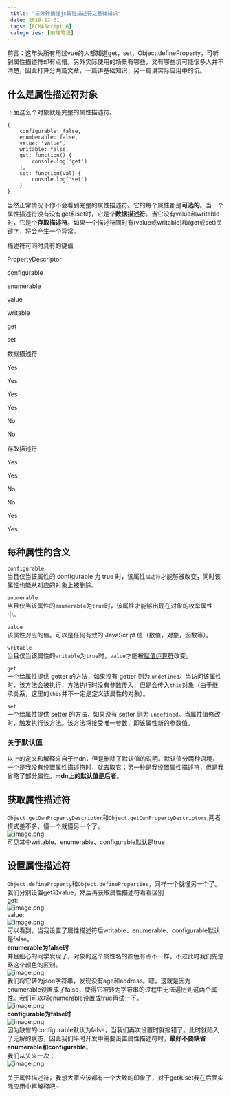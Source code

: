 ```yaml
---
 title: "三分钟搞懂js属性描述符之基础知识"
 date: 2019-12-31
 tags: [ECMAScript 6]
 categories: [前端笔记]
---
```


前言：这年头所有用过vue的人都知道get，set，Object.defineProperty，可听到属性描述符却有点懵。另外实际使用的场景有哪些，又有哪些坑可能很多人并不清楚，因此打算分两篇文章，一篇讲基础知识，另一篇讲实际应用中的坑。

什么是属性描述符对象
----------

下面这么个对象就是完整的属性描述符。

```
{
    configurable: false,
    enumberable: false,
    value: 'value',
    writable: false,
    get: function() {
        console.log('get')
    },
    set: function(val) {
        console.log('set')
    }
}
```

当然正常情况下你不会看到完整的属性描述符。它的每个属性都是**可选的**。当一个属性描述符没有没有get和set时，它是个**数据描述符**。当它没有value和writable时，它是个**存取描述符**。如果一个描述符同时有(value或writable)和(get或set)关键字，将会产生一个异常。

描述符可同时具有的键值

PropertyDescriptor

configurable

enumerable

value

writable

get

set

数据描述符

Yes

Yes

Yes

Yes

No

No

存取描述符

Yes

Yes

No

No

Yes

Yes

每种属性的含义
-------

`configurable`  
当且仅当该属性的 configurable 为 true 时，该属性`描述符`才能够被改变，同时该属性也能从对应的对象上被删除。

`enumerable`  
当且仅当该属性的`enumerable`为`true`时，该属性才能够出现在对象的枚举属性中。

`value`  
该属性对应的值。可以是任何有效的 JavaScript 值（数值，对象，函数等）。

`writable`  
当且仅当该属性的`writable`为`true`时，`value`才能被[赋值运算符](https://developer.mozilla.org%2Fzh-CN%2Fdocs%2FWeb%2FJavaScript%2FReference%2FOperators%2FAssignment_Operators "https://developer.mozilla.org/zh-CN/docs/Web/JavaScript/Reference/Operators/Assignment_Operators")改变。

`get`  
一个给属性提供 getter 的方法，如果没有 getter 则为 `undefined`。当访问该属性时，该方法会被执行，方法执行时没有参数传入，但是会传入`this`对象（由于继承关系，这里的`this`并不一定是定义该属性的对象）。

`set`  
一个给属性提供 setter 的方法，如果没有 setter 则为 `undefined`。当属性值修改时，触发执行该方法。该方法将接受唯一参数，即该属性新的参数值。

### 关于默认值

以上的定义和解释来自于mdn，但是删除了默认值的说明。默认值分两种语境，一个是我没有设置属性描述符时，就去取它；另一种是我设置属性描述符，但是我省略了部分属性。**mdn上的默认值是后者**。

获取属性描述符
-------

`Object.getOwnPropertyDescriptor`和`Object.getOwnPropertyDescriptors`,两者模式差不多，懂一个就懂另一个了。  
![image.png](https://p1-jj.byteimg.com/tos-cn-i-t2oaga2asx/gold-user-assets/2019/12/31/16f5ba4d5d37237e~tplv-t2oaga2asx-jj-mark:3024:0:0:0:q75.awebp "image.png")  
可见其中writable、enumerable、configurable默认是true

设置属性描述符
-------

`Object.defineProperty`和`Object.defineProperties`，同样一个就懂另一个了。  
我们分别设置get和value，然后再获取属性描述符看看区别  
get:  
![image.png](https://p1-jj.byteimg.com/tos-cn-i-t2oaga2asx/gold-user-assets/2019/12/31/16f5ba4d5d34e349~tplv-t2oaga2asx-jj-mark:3024:0:0:0:q75.awebp "image.png")  
value:  
![image.png](https://p1-jj.byteimg.com/tos-cn-i-t2oaga2asx/gold-user-assets/2019/12/31/16f5ba4d5d4ce573~tplv-t2oaga2asx-jj-mark:3024:0:0:0:q75.awebp "image.png")  
可以看到，当我设置了属性描述符后writable、enumerable、configurable默认是false。  
**enumerable为false时**  
并且细心的同学发现了，对象的这个属性名的颜色有点不一样。不过此时我们先忽略这个颜色的区别。  
![image.png](https://p1-jj.byteimg.com/tos-cn-i-t2oaga2asx/gold-user-assets/2019/12/31/16f5ba4d5d506699~tplv-t2oaga2asx-jj-mark:3024:0:0:0:q75.awebp "image.png")  
我们将它转为json字符串，发现没有age和address。嗯，这就是因为enumerable设置成了false，使得它被转为字符串的过程中无法遍历到这两个属性。我们可以将enumerable设置成true再试一下。  
![image.png](https://p1-jj.byteimg.com/tos-cn-i-t2oaga2asx/gold-user-assets/2019/12/31/16f5ba4d864d0ad5~tplv-t2oaga2asx-jj-mark:3024:0:0:0:q75.awebp "image.png")  
**configurable为false时**  
![image.png](https://p1-jj.byteimg.com/tos-cn-i-t2oaga2asx/gold-user-assets/2019/12/31/16f5ba4d8b63e926~tplv-t2oaga2asx-jj-mark:3024:0:0:0:q75.awebp "image.png")  
因为缺省的configurable默认为false，当我们再次设置时就报错了。此时就陷入了无解的状态，因此我们平时开发中需要设置属性描述符时，**最好不要缺省enumerable和configurable**。  
我们从头来一次：  
![image.png](https://p1-jj.byteimg.com/tos-cn-i-t2oaga2asx/gold-user-assets/2019/12/31/16f5ba4d8c24e694~tplv-t2oaga2asx-jj-mark:3024:0:0:0:q75.awebp "image.png")

关于属性描述符，我想大家应该都有一个大致的印象了，对于get和set我在后面实际应用中再解释吧~